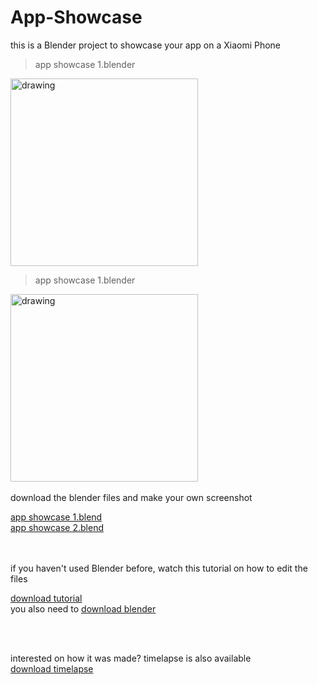 
# App-Showcase
this is a Blender project to showcase your app on a Xiaomi Phone

> app showcase 1.blender
<img src="https://github.com/hedihadi/App-Showcase/raw/master/render%201.png" alt="drawing" width="300"/>

> app showcase 1.blender
<img src="https://github.com/hedihadi/App-Showcase/raw/master/render%202.png" alt="drawing" width="300"/>
<br /><br />
download the blender files and make your own screenshot<br />

[app showcase 1.blend](https://github.com/hedihadi/App-Showcase/raw/master/app%20showcase%201.blend) <br />
[app showcase 2.blend](https://github.com/hedihadi/App-Showcase/raw/master/app%20showcase%202.blend)

<br />
<br />
if you haven't used Blender before, watch this tutorial on how to edit the files 
<br />

[download tutorial](https://github.com/hedihadi/App-Showcase/raw/master/tutorial.mp4)
<br />
you also need to [download blender](https://www.blender.org/download/)


<br /><br />

interested on how it was made? timelapse is also available<br />
[download timelapse](https://github.com/hedihadi/App-Showcase/raw/master/timelapse.mp4)
